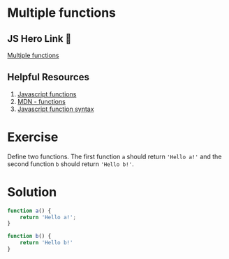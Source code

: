 # Multiple functions

## JS Hero Link 🥋

[Multiple functions](https://www.jshero.net/en/koans/function2.html)

## Helpful Resources

1. [Javascript functions](https://www.w3schools.com/js/js_function_definition.asp)
2. [MDN - functions](https://developer.mozilla.org/en-US/docs/Web/JavaScript/Guide/Functions)
3. [Javascript function syntax](https://javascriptcode.org/javascript-function-syntax/)

# Exercise
Define two functions. The first function `a` should return `'Hello a!'` and the second function `b` should return `'Hello b!'`.

# Solution
```js
function a() {
    return 'Hello a!';
}

function b() {
    return 'Hello b!'
}
```